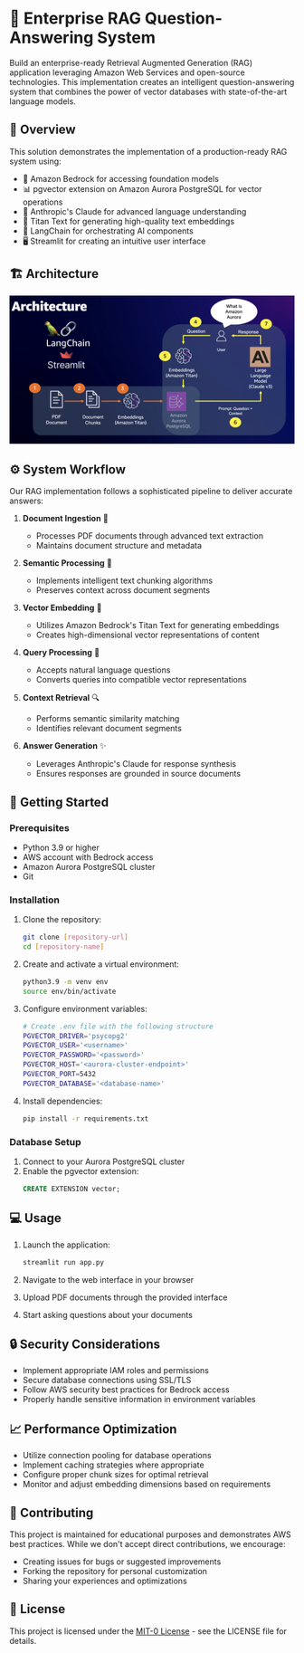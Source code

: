 # 🤖 Enterprise RAG Question-Answering System

Build an enterprise-ready Retrieval Augmented Generation (RAG) application leveraging Amazon Web Services and open-source technologies. This implementation creates an intelligent question-answering system that combines the power of vector databases with state-of-the-art language models.

## 🎯 Overview

This solution demonstrates the implementation of a production-ready RAG system using:

- 🚀 Amazon Bedrock for accessing foundation models
- 📊 pgvector extension on Amazon Aurora PostgreSQL for vector operations
- 🧠 Anthropic's Claude for advanced language understanding
- 💫 Titan Text for generating high-quality text embeddings
- 🔗 LangChain for orchestrating AI components
- 🖥️ Streamlit for creating an intuitive user interface

## 🏗️ Architecture

![Architecture](static/RAG_APG.png)

## ⚙️ System Workflow

Our RAG implementation follows a sophisticated pipeline to deliver accurate answers:

1. **Document Ingestion** 📄
   - Processes PDF documents through advanced text extraction
   - Maintains document structure and metadata

2. **Semantic Processing** 🔄
   - Implements intelligent text chunking algorithms
   - Preserves context across document segments

3. **Vector Embedding** 🎯
   - Utilizes Amazon Bedrock's Titan Text for generating embeddings
   - Creates high-dimensional vector representations of content

4. **Query Processing** 💭
   - Accepts natural language questions
   - Converts queries into compatible vector representations

5. **Context Retrieval** 🔍
   - Performs semantic similarity matching
   - Identifies relevant document segments

6. **Answer Generation** ✨
   - Leverages Anthropic's Claude for response synthesis
   - Ensures responses are grounded in source documents

## 🚀 Getting Started

### Prerequisites

- Python 3.9 or higher
- AWS account with Bedrock access
- Amazon Aurora PostgreSQL cluster
- Git

### Installation

1. Clone the repository:
   ```bash
   git clone [repository-url]
   cd [repository-name]
   ```

2. Create and activate a virtual environment:
   ```bash
   python3.9 -m venv env
   source env/bin/activate
   ```

3. Configure environment variables:
   ```bash
   # Create .env file with the following structure
   PGVECTOR_DRIVER='psycopg2'
   PGVECTOR_USER='<username>'
   PGVECTOR_PASSWORD='<password>'
   PGVECTOR_HOST='<aurora-cluster-endpoint>'
   PGVECTOR_PORT=5432
   PGVECTOR_DATABASE='<database-name>'
   ```

4. Install dependencies:
   ```bash
   pip install -r requirements.txt
   ```

### Database Setup

1. Connect to your Aurora PostgreSQL cluster
2. Enable the pgvector extension:
   ```sql
   CREATE EXTENSION vector;
   ```

## 💻 Usage

1. Launch the application:
   ```bash
   streamlit run app.py
   ```

2. Navigate to the web interface in your browser
3. Upload PDF documents through the provided interface
4. Start asking questions about your documents

## 🔒 Security Considerations

- Implement appropriate IAM roles and permissions
- Secure database connections using SSL/TLS
- Follow AWS security best practices for Bedrock access
- Properly handle sensitive information in environment variables

## 📈 Performance Optimization

- Utilize connection pooling for database operations
- Implement caching strategies where appropriate
- Configure proper chunk sizes for optimal retrieval
- Monitor and adjust embedding dimensions based on requirements

## 🤝 Contributing

This project is maintained for educational purposes and demonstrates AWS best practices. While we don't accept direct contributions, we encourage:

- Creating issues for bugs or suggested improvements
- Forking the repository for personal customization
- Sharing your experiences and optimizations

## 📝 License

This project is licensed under the [MIT-0 License](https://spdx.org/licenses/MIT-0.html) - see the LICENSE file for details.
